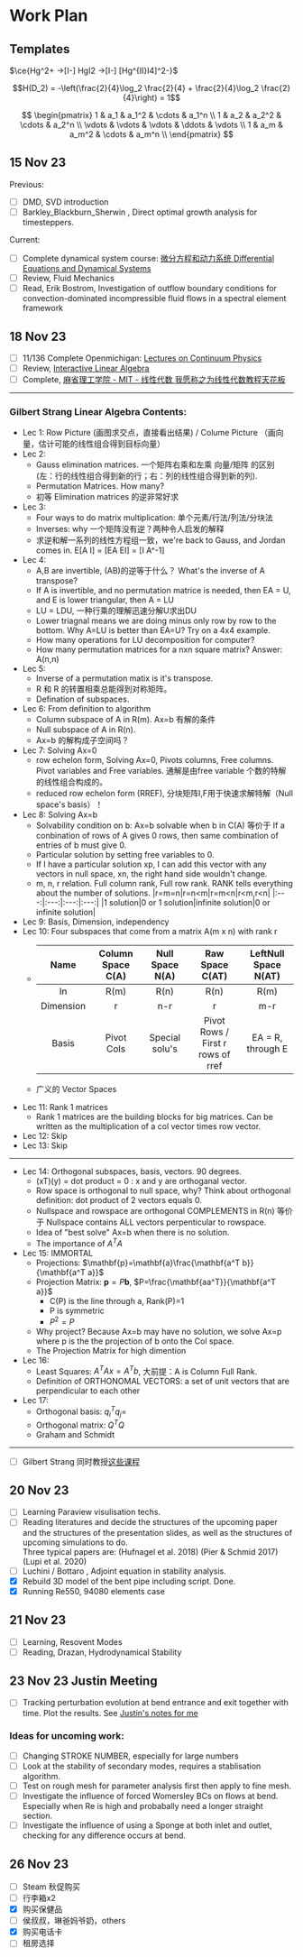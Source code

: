 # Work Plan
## Templates
$\ce{Hg^2+ ->[I-] HgI2 ->[I-] [Hg^{II}I4]^2-}$

$$H(D_2) = -\left(\frac{2}{4}\log_2 \frac{2}{4} + \frac{2}{4}\log_2 \frac{2}{4}\right) = 1$$
      
$$
  \begin{pmatrix}
  1 & a_1 & a_1^2 & \cdots & a_1^n \\
  1 & a_2 & a_2^2 & \cdots & a_2^n \\
  \vdots & \vdots & \vdots & \ddots & \vdots \\
  1 & a_m & a_m^2 & \cdots & a_m^n \\
  \end{pmatrix}
$$

## 15 Nov 23
Previous:
- [ ] DMD, SVD introduction
- [ ] Barkley_Blackburn_Sherwin , Direct optimal growth analysis for timesteppers.

Current:
- [ ] Complete dynamical system course: [微分方程和动力系统 Differential Equations and Dynamical Systems]( https://www.bilibili.com/video/BV13e411N7Vt/?p=32&share_source=copy_web&vd_source=c7625a8fd7a15d5783e3cc2650543d45)
- [ ] Review, Fluid Mechanics
- [ ] Read, Erik Bostrom, Investigation of outflow boundary conditions for convection-dominated incompressible fluid flows in a spectral element framework

## 18 Nov 23
- [ ] 11/136 Complete Openmichigan: [Lectures on Continuum Physics](https://open.umich.edu/find/open-educational-resources/engineering/lectures-continuum-physics)
- [ ] Review, [Interactive Linear Algebra](https://textbooks.math.gatech.edu/ila/index.html)
- [ ] Complete, [麻省理工学院 - MIT - 线性代数 我愿称之为线性代数教程天花板](https://www.bilibili.com/video/BV16Z4y1U7oU/?spm_id_from=333.1007.top_right_bar_window_history.content.click&vd_source=87f333e21626c3c3bbbb43b6711d2d81)
---
 ### Gilbert Strang Linear Algebra Contents:
- Lec 1: Row Picture (画图求交点，直接看出结果) / Colume Picture （画向量，估计可能的线性组合得到目标向量）
- Lec 2:
  - Gauss elimination matrices. 一个矩阵右乘和左乘 向量/矩阵 的区别 (左：行的线性组合得到新的行；右：列的线性组合得到新的列).
  - Permutation Matrices. How many?
  - 初等 Elimination matrices 的逆非常好求 
- Lec 3:
    - Four ways to do matrix multiplication: 单个元素/行法/列法/分块法
    - Inverses: why 一个矩阵没有逆？两种令人启发的解释
    - 求逆和解一系列的线性方程组一致，we're back to Gauss, and Jordan comes in. E[A I] = [EA EI] = [I A^-1]
- Lec 4:
    - A,B are invertible, (AB)的逆等于什么？ What's the inverse of A transpose?
    - If A is invertible, and no permutation matrice is needed, then EA = U, and E is lower triangular, then A = LU
    - LU = LDU, 一种行乘的理解迅速分解U求出DU
    - Lower triagnal means we are doing minus only row by row to the bottom. Why A=LU is better than EA=U? Try on a 4x4 example.
    - How many operations for LU decomposition for computer?
    - How many permutation matrices for a nxn square matrix? Answer: A(n,n)
- Lec 5:
    - Inverse of a permutation matix is it's transpose.
    - R 和 R 的转置相乘总能得到对称矩阵。
    - Defination of subspaces.
- Lec 6: From definition to algorithm
    - Column subspace of A in R(m). Ax=b 有解的条件
    - Null subspace of A in R(n).
    - Ax=b 的解构成子空间吗？
- Lec 7: Solving Ax=0
    - row echelon form, Solving Ax=0, Pivots columns, Free columns. Pivot variables and Free variables. 通解是由free variable 个数的特解的线性组合构成的。
    - reduced row echelon form (RREF), 分块矩阵I,F用于快速求解特解（Null space's basis）！
- Lec 8: Solving Ax=b
    -  Solvability condition on b: Ax=b solvable when b in C(A) 等价于 If a conbination of rows of A gives 0 rows, then same combination of entries of b must give 0.
    -  Particular solution by setting free variables to 0.
    -  If I have a particular solution xp, I can add this vector with any vectors in null space, xn, the right hand side wouldn't change.
    -  m, n, r relation. Full column rank, Full row rank. RANK tells everything about the number of solutions.
       |r=m=n|r=n<m|r=m<n|r<m,r<n|
       |:---:|:---:|:---:|:---:|
       |1 solution|0 or 1 solution|infinite solution|0 or infinite solution|
- Lec 9: Basis, Dimension, independency
- Lec 10: Four subspaces that come from a matrix A(m x n) with rank r
    - |Name     |Column Space C(A)|Null Space N(A)|Raw Space C(AT)|LeftNull Space N(AT)|
      |:---:    |:---:            |:---:          |:---:                            |:---:               |
      |In       |R(m)             |R(n)           |R(n)                             |R(m)                |
      |Dimension|r                |n-r            |r                                |m-r                 |
      |Basis    |Pivot Cols       |Special solu's |Pivot Rows / First r rows of rref|EA = R, through E   |
      
    - 广义的 Vector Spaces
 - Lec 11: Rank 1 matrices
    - Rank 1 matrices are the building blocks for big matrices. Can be written as the multiplication of a col vector times row vector.
 - Lec 12: Skip
 - Lec 13: Skip
---
- Lec 14: Orthogonal subspaces, basis, vectors. 90 degrees.
    - (xT)(y) = dot product = 0 : x and y are orthoganal vector.
    - Row space is orthogonal to null space, why? Think about orthogonal definition: dot product of 2 vectors equals 0.
    - Nullspace and rowspace are orthogonal COMPLEMENTS in R(n) 等价于 Nullspace contains ALL vectors perpenticular to rowspace.
    - Idea of "best solve" Ax=b when there is no solution.
    - The importance of $A^TA$
- Lec 15: IMMORTAL
    - Projections: $\mathbf{p}=\mathbf{a}\frac{\mathbf{a^T b}}{\mathbf{a^T a}}$
    - Projection Matrix: $\mathbf{p} = P \mathbf{b}$, $P=\frac{\mathbf{aa^T}}{\mathbf{a^T a}}$
       - C(P) is the line through a, Rank(P)=1
       - P is symmetric
       - $P^2=P$
    - Why project? Because Ax=b may have no solution, we solve Ax=p where p is the the projection of b onto the Col space.
    - The Projection Matrix for high dimention
- Lec 16:
    - Least Squares: $A^T Ax = A^T b$, 大前提：A is Column Full Rank.
    - Definition of ORTHONOMAL VECTORS: a set of unit vectors that are perpendicular to each other
- Lec 17:
    - Orthogonal basis: $q_i^T q_j=$
    - Orthogonal matrix: $Q^T Q$
    - Graham and Schmidt
---
- [ ] Gilbert Strang 同时教授[这些课程](https://ocw.mit.edu/search/?q=Prof.+Gilbert+Strang)
## 20 Nov 23
- [ ] Learning Paraview visulisation techs.
- [ ] Reading literatures and decide the structures of the upcoming paper and the structures of the presentation slides, as well as the structures of upcoming simulations to do.<br>
      Three typical papers are: (Hufnagel et al. 2018) (Pier & Schmid 2017) (Lupi et al. 2020)
- [ ] Luchini / Bottaro , Adjoint equation in stability analysis.
- [x] Rebuild 3D model of the bent pipe including script. Done.
- [x] Running Re550, 94080 elements case
## 21 Nov 23
- [ ] Learning, Resovent Modes
- [ ] Reading, Drazan, Hydrodynamical Stability
## 23 Nov 23 Justin Meeting
- [ ] Tracking perturbation evolution at bend entrance and exit together with time. Plot the results. See [Justin's notes for me](https://github.com/FanruiC/LinuxSetup/blob/main/workplan/Fanrui.pdf)
### Ideas for uncoming work:
- [ ] Changing STROKE NUMBER, especially for large numbers
- [ ] Look at the stability of secondary modes, requires a stablisation algorithm.
- [ ] Test on rough mesh for parameter analysis first then apply to fine mesh.
- [ ] Investigate the influence of forced Womersley BCs on flows at bend. Especially when Re is high and probabally need a longer straight section.
- [ ] Investigate the influence of using a Sponge at both inlet and outlet, checking for any difference occurs at bend.
## 26 Nov 23
- [ ] Steam 秋促购买
- [ ] 行李箱x2
- [x] 购买保健品
- [ ] 侯叔叔，琳爸妈爷奶，others
- [x] 购买电话卡
- [ ] 租房选择
